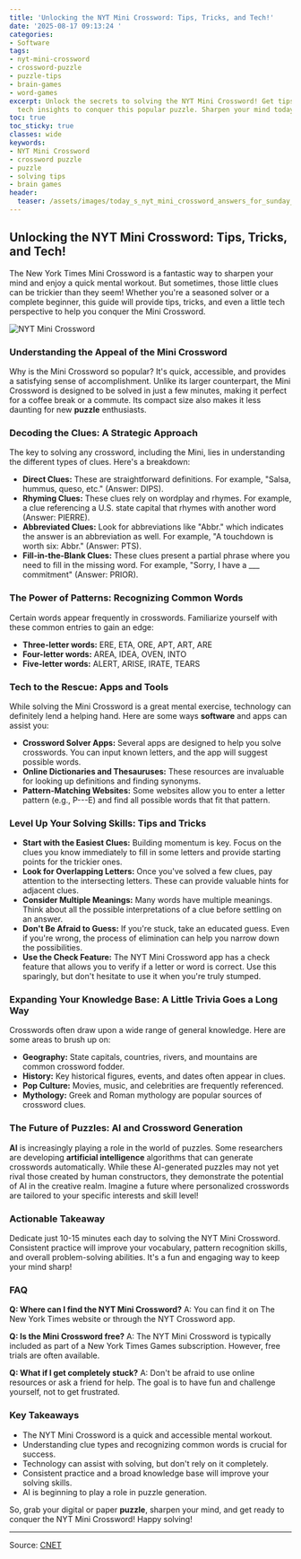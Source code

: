 ```yaml
---
title: 'Unlocking the NYT Mini Crossword: Tips, Tricks, and Tech!'
date: '2025-08-17 09:13:24 '
categories:
- Software
tags:
- nyt-mini-crossword
- crossword-puzzle
- puzzle-tips
- brain-games
- word-games
excerpt: Unlock the secrets to solving the NYT Mini Crossword! Get tips, tricks, and
  tech insights to conquer this popular puzzle. Sharpen your mind today!
toc: true
toc_sticky: true
classes: wide
keywords:
- NYT Mini Crossword
- crossword puzzle
- puzzle
- solving tips
- brain games
header:
  teaser: /assets/images/today_s_nyt_mini_crossword_answers_for_sunday__aug_20250817091324.jpg
---
```


## Unlocking the NYT Mini Crossword: Tips, Tricks, and Tech!

The New York Times Mini Crossword is a fantastic way to sharpen your mind and enjoy a quick mental workout. But sometimes, those little clues can be trickier than they seem! Whether you're a seasoned solver or a complete beginner, this guide will provide tips, tricks, and even a little tech perspective to help you conquer the Mini Crossword.

![NYT Mini Crossword](https://www.cnet.com/a/img/resize/16d2290ea5c9dc928db9624c275de45ff920b828/hub/2024/07/25/50d61b9b-1c76-4678-9a92-f6eca531f4a8/nyt-mini-crossword-234876.jpg?auto=webp&fit=crop&height=614&width=1092)

### Understanding the Appeal of the Mini Crossword

Why is the Mini Crossword so popular? It's quick, accessible, and provides a satisfying sense of accomplishment. Unlike its larger counterpart, the Mini Crossword is designed to be solved in just a few minutes, making it perfect for a coffee break or a commute. Its compact size also makes it less daunting for new **puzzle** enthusiasts.

### Decoding the Clues: A Strategic Approach

The key to solving any crossword, including the Mini, lies in understanding the different types of clues. Here's a breakdown:

*   **Direct Clues:** These are straightforward definitions. For example, "Salsa, hummus, queso, etc." (Answer: DIPS).
*   **Rhyming Clues:** These clues rely on wordplay and rhymes. For example, a clue referencing a U.S. state capital that rhymes with another word (Answer: PIERRE).
*   **Abbreviated Clues:** Look for abbreviations like "Abbr." which indicates the answer is an abbreviation as well. For example, "A touchdown is worth six: Abbr." (Answer: PTS).
*   **Fill-in-the-Blank Clues:** These clues present a partial phrase where you need to fill in the missing word. For example, "Sorry, I have a ___ commitment" (Answer: PRIOR).

### The Power of Patterns: Recognizing Common Words

Certain words appear frequently in crosswords. Familiarize yourself with these common entries to gain an edge:

*   **Three-letter words:** ERE, ETA, ORE, APT, ART, ARE
*   **Four-letter words:** AREA, IDEA, OVEN, INTO
*   **Five-letter words:** ALERT, ARISE, IRATE, TEARS

### Tech to the Rescue: Apps and Tools

While solving the Mini Crossword is a great mental exercise, technology can definitely lend a helping hand. Here are some ways **software** and apps can assist you:

*   **Crossword Solver Apps:** Several apps are designed to help you solve crosswords. You can input known letters, and the app will suggest possible words.
*   **Online Dictionaries and Thesauruses:** These resources are invaluable for looking up definitions and finding synonyms.
*   **Pattern-Matching Websites:** Some websites allow you to enter a letter pattern (e.g., P---E) and find all possible words that fit that pattern.

### Level Up Your Solving Skills: Tips and Tricks

*   **Start with the Easiest Clues:** Building momentum is key. Focus on the clues you know immediately to fill in some letters and provide starting points for the trickier ones.
*   **Look for Overlapping Letters:** Once you've solved a few clues, pay attention to the intersecting letters. These can provide valuable hints for adjacent clues.
*   **Consider Multiple Meanings:** Many words have multiple meanings. Think about all the possible interpretations of a clue before settling on an answer.
*   **Don't Be Afraid to Guess:** If you're stuck, take an educated guess. Even if you're wrong, the process of elimination can help you narrow down the possibilities.
*   **Use the Check Feature:** The NYT Mini Crossword app has a check feature that allows you to verify if a letter or word is correct. Use this sparingly, but don't hesitate to use it when you're truly stumped.

### Expanding Your Knowledge Base: A Little Trivia Goes a Long Way

Crosswords often draw upon a wide range of general knowledge. Here are some areas to brush up on:

*   **Geography:** State capitals, countries, rivers, and mountains are common crossword fodder.
*   **History:** Key historical figures, events, and dates often appear in clues.
*   **Pop Culture:** Movies, music, and celebrities are frequently referenced.
*   **Mythology:** Greek and Roman mythology are popular sources of crossword clues.

### The Future of Puzzles: AI and Crossword Generation

**AI** is increasingly playing a role in the world of puzzles. Some researchers are developing **artificial intelligence** algorithms that can generate crosswords automatically. While these AI-generated puzzles may not yet rival those created by human constructors, they demonstrate the potential of AI in the creative realm. Imagine a future where personalized crosswords are tailored to your specific interests and skill level!

### Actionable Takeaway

Dedicate just 10-15 minutes each day to solving the NYT Mini Crossword. Consistent practice will improve your vocabulary, pattern recognition skills, and overall problem-solving abilities. It's a fun and engaging way to keep your mind sharp!

### FAQ

**Q: Where can I find the NYT Mini Crossword?**
A: You can find it on The New York Times website or through the NYT Crossword app.

**Q: Is the Mini Crossword free?**
A: The NYT Mini Crossword is typically included as part of a New York Times Games subscription. However, free trials are often available.

**Q: What if I get completely stuck?**
A: Don't be afraid to use online resources or ask a friend for help. The goal is to have fun and challenge yourself, not to get frustrated.

### Key Takeaways

*   The NYT Mini Crossword is a quick and accessible mental workout.
*   Understanding clue types and recognizing common words is crucial for success.
*   Technology can assist with solving, but don't rely on it completely.
*   Consistent practice and a broad knowledge base will improve your solving skills.
*   AI is beginning to play a role in puzzle generation.

So, grab your digital or paper **puzzle**, sharpen your mind, and get ready to conquer the NYT Mini Crossword! Happy solving!

---

Source: [CNET](https://www.cnet.com/tech/gaming/todays-nyt-mini-crossword-answers-for-sunday-aug-17/#ftag=CAD590a51e)